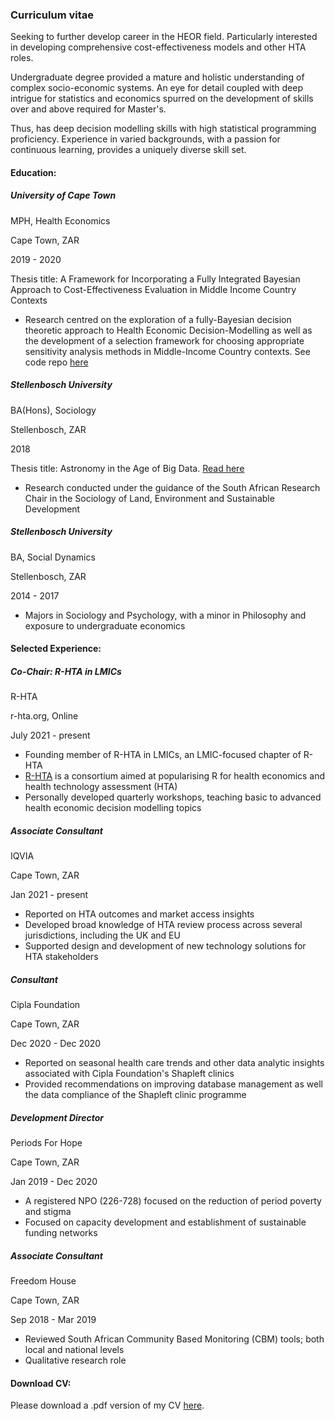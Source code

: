 ### Curriculum vitae

Seeking to further develop career in the HEOR field. Particularly interested in developing comprehensive cost-effectiveness models and other HTA roles. 

Undergraduate degree provided a mature and holistic understanding of complex socio-economic systems. An eye for detail coupled with deep intrigue for statistics and economics spurred on the development of skills over and above required for Master's.

Thus, has deep decision modelling skills with high statistical programming proficiency. Experience in varied backgrounds, with a passion for continuous learning, provides a uniquely diverse skill set.

#### Education:

##### University of Cape Town

MPH, Health Economics

Cape Town, ZAR

2019 - 2020

Thesis title: A Framework for Incorporating a Fully Integrated Bayesian Approach to Cost-Effectiveness Evaluation in Middle Income Country Contexts

- Research centred on the exploration of a fully-Bayesian decision theoretic approach to Health Economic Decision-Modelling as well as the development of a selection framework for choosing appropriate sensitivity analysis methods in Middle-Income Country contexts. See code repo [here](https://github.com/jSoboil/Dissertation)

##### Stellenbosch University

BA(Hons), Sociology

Stellenbosch, ZAR

2018

Thesis title: Astronomy in the Age of Big Data. [Read here](https://cosmopolitankaroo.co.za/wp-content/uploads/2017/04/J-Musson-Honours-Research-Report-final-March-2019.pdf)

- Research conducted under the guidance of the South African Research Chair in the Sociology of Land, Environment and Sustainable Development

##### Stellenbosch University

BA, Social Dynamics

Stellenbosch, ZAR

2014 - 2017

- Majors in Sociology and Psychology, with a minor in Philosophy and exposure to undergraduate economics

#### Selected Experience:

##### Co-Chair: R-HTA in LMICs

R-HTA

r-hta.org, Online

July 2021 - present

- Founding member of R-HTA in LMICs, an LMIC-focused chapter of R-HTA
- [R-HTA](https://r-hta.org/) is a consortium aimed at popularising R for health economics and health technology assessment (HTA)
- Personally developed quarterly workshops, teaching basic to advanced health economic decision modelling topics

##### Associate Consultant

IQVIA

Cape Town, ZAR

Jan 2021 - present

- Reported on HTA outcomes and market access insights
- Developed broad knowledge of HTA review process across several jurisdictions, including the UK and EU
- Supported design and development of new technology solutions for HTA stakeholders

##### Consultant

Cipla Foundation

Cape Town, ZAR

Dec 2020 - Dec 2020

- Reported on seasonal health care trends and other data analytic insights associated with Cipla Foundation's Shapleft clinics
- Provided recommendations on improving database management as well the data compliance of the Shapleft clinic programme

##### Development Director

Periods For Hope

Cape Town, ZAR

Jan 2019 - Dec 2020

- A registered NPO (226-728) focused on the reduction of period poverty and stigma
- Focused on capacity development and establishment of sustainable funding networks

##### Associate Consultant

Freedom House

Cape Town, ZAR

Sep 2018 - Mar 2019

- Reviewed South African Community Based Monitoring (CBM) tools; both local and national levels
- Qualitative research role

#### Download CV:
Please download a .pdf version of my CV [here](https://github.com/jSoboil/CV/blob/master/CV.pdf).